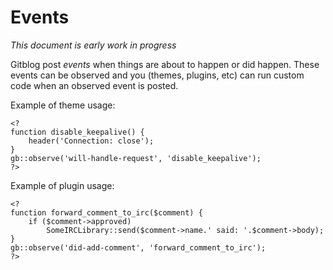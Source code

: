 # Events

*This document is early work in progress*

Gitblog post *events* when things are about to happen or did happen. These events can be observed and you (themes, plugins, etc) can run custom code when an observed event is posted.

Example of theme usage:

	<?
	function disable_keepalive() {
		header('Connection: close');
	}
	gb::observe('will-handle-request', 'disable_keepalive');
	?>

Example of plugin usage:

	<?
	function forward_comment_to_irc($comment) {
		if ($comment->approved)
			SomeIRCLibrary::send($comment->name.' said: '.$comment->body);
	}
	gb::observe('did-add-comment', 'forward_comment_to_irc');
	?>
